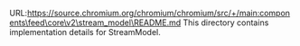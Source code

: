 URL:https://source.chromium.org/chromium/chromium/src/+/main:components\feed\core\v2\stream_model\README.md
This directory contains implementation details for StreamModel.
